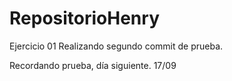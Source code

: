 # RepositorioHenry
Ejercicio 01
Realizando segundo commit de prueba.

Recordando prueba, día siguiente. 17/09